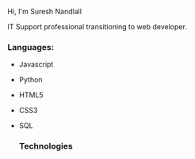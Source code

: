 Hi, I'm Suresh Nandlall

IT Support professional transitioning to web developer.  

### Languages: 
* Javascript
* Python
* HTML5
* CSS3
* SQL


  ### Technologies
  
  


<!--
**surnan/surnan** is a ✨ _special_ ✨ repository because its `README.md` (this file) appears on your GitHub profile.

Here are some ideas to get you started:

- 🔭 I’m currently working on ...
- 🌱 I’m currently learning ...
- 👯 I’m looking to collaborate on ...
- 🤔 I’m looking for help with ...
- 💬 Ask me about ...
- 📫 How to reach me: ...
- 😄 Pronouns: ...
- ⚡ Fun fact: ...
-->
